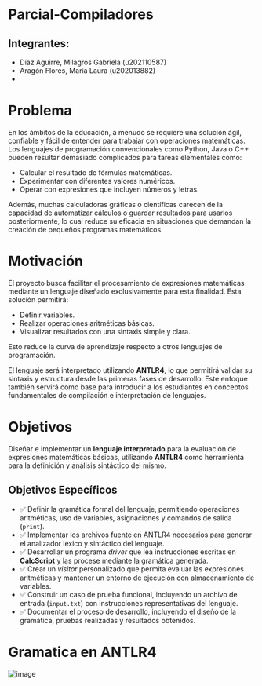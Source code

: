 # Parcial-Compiladores
## Integrantes:
- Díaz Aguirre, Milagros Gabriela (u202110587)
- Aragón Flores, María Laura (u202013882)
- 
# Problema

En los ámbitos de la educación, a menudo se requiere una solución ágil, confiable y fácil de entender para trabajar con operaciones matemáticas. Los lenguajes de programación convencionales como Python, Java o C++ pueden resultar demasiado complicados para tareas elementales como:

- Calcular el resultado de fórmulas matemáticas.
- Experimentar con diferentes valores numéricos.
- Operar con expresiones que incluyen números y letras.

Además, muchas calculadoras gráficas o científicas carecen de la capacidad de automatizar cálculos o guardar resultados para usarlos posteriormente, lo cual reduce su eficacia en situaciones que demandan la creación de pequeños programas matemáticos.

#  Motivación

El proyecto busca facilitar el procesamiento de expresiones matemáticas mediante un lenguaje diseñado exclusivamente para esta finalidad. Esta solución permitirá:

- Definir variables.
- Realizar operaciones aritméticas básicas.
- Visualizar resultados con una sintaxis simple y clara.

Esto reduce la curva de aprendizaje respecto a otros lenguajes de programación.

El lenguaje será interpretado utilizando **ANTLR4**, lo que permitirá validar su sintaxis y estructura desde las primeras fases de desarrollo. Este enfoque también servirá como base para introducir a los estudiantes en conceptos fundamentales de compilación e interpretación de lenguajes.

#  Objetivos

Diseñar e implementar un **lenguaje interpretado** para la evaluación de expresiones matemáticas básicas, utilizando **ANTLR4** como herramienta para la definición y análisis sintáctico del mismo.

## Objetivos Específicos

- ✅ Definir la gramática formal del lenguaje, permitiendo operaciones aritméticas, uso de variables, asignaciones y comandos de salida (`print`).
- ✅ Implementar los archivos fuente en ANTLR4 necesarios para generar el analizador léxico y sintáctico del lenguaje.
- ✅ Desarrollar un programa *driver* que lea instrucciones escritas en **CalcScript** y las procese mediante la gramática generada.
- ✅ Crear un *visitor* personalizado que permita evaluar las expresiones aritméticas y mantener un entorno de ejecución con almacenamiento de variables.
- ✅ Construir un caso de prueba funcional, incluyendo un archivo de entrada (`input.txt`) con instrucciones representativas del lenguaje.
- ✅ Documentar el proceso de desarrollo, incluyendo el diseño de la gramática, pruebas realizadas y resultados obtenidos.

# Gramatica en ANTLR4
![image](https://github.com/user-attachments/assets/251fb29b-fad8-4c68-bdd9-a6b25f51185c)

